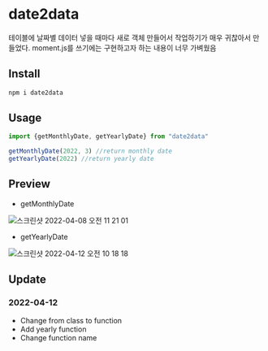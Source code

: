 # date2data
테이블에 날짜별 데이터 넣을 때마다 새로 객체 만들어서 작업하기가 매우 귀찮아서 만들었다. moment.js를 쓰기에는 구현하고자 하는 내용이 너무 가벼웠음


## Install
```sh
npm i date2data
```

## Usage
```javascript
import {getMonthlyDate, getYearlyDate} from "date2data"

getMonthlyDate(2022, 3) //return monthly date
getYearlyDate(2022) //return yearly date
```

## Preview

- getMonthlyDate <br />

![스크린샷 2022-04-08 오전 11 21 01](https://user-images.githubusercontent.com/86063474/162350531-9affd640-3c1d-4b66-a57e-3665ec813ed9.png)

- getYearlyDate <br />

![스크린샷 2022-04-12 오전 10 18 18](https://user-images.githubusercontent.com/86063474/162859389-ef88a5e4-6de5-4330-984b-87adc25f4715.png)


## Update

### 2022-04-12
- Change from class to function
- Add yearly function
- Change function name
